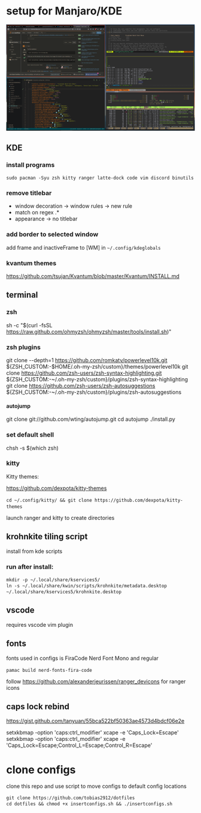 # setup for Manjaro/KDE

![screenshot](screen)

## KDE


### install programs

```
sudo pacman -Syu zsh kitty ranger latte-dock code vim discord binutils
```

### remove titlebar

- window decoration -> window rules -> new rule
- match on regex .*
- appearance -> no titlebar

### add border to selected window

add frame and inactiveFrame to [WM] in ```~/.config/kdeglobals```

### kvantum themes 

https://github.com/tsujan/Kvantum/blob/master/Kvantum/INSTALL.md

## terminal

### zsh

sh -c "$(curl -fsSL https://raw.github.com/ohmyzsh/ohmyzsh/master/tools/install.sh)"

### zsh plugins 

git clone --depth=1 https://github.com/romkatv/powerlevel10k.git ${ZSH_CUSTOM:-$HOME/.oh-my-zsh/custom}/themes/powerlevel10k
git clone https://github.com/zsh-users/zsh-syntax-highlighting.git ${ZSH_CUSTOM:-~/.oh-my-zsh/custom}/plugins/zsh-syntax-highlighting
git clone https://github.com/zsh-users/zsh-autosuggestions ${ZSH_CUSTOM:-~/.oh-my-zsh/custom}/plugins/zsh-autosuggestions

#### autojump

git clone git://github.com/wting/autojump.git
cd autojump
./install.py

### set default shell

chsh -s $(which zsh)

### kitty

Kitty themes:

https://github.com/dexpota/kitty-themes

```cd ~/.config/kitty/ && git clone https://github.com/dexpota/kitty-themes ```

launch ranger and kitty to create directories

## krohnkite tiling script

install from kde scripts

### run after install:

```
mkdir -p ~/.local/share/kservices5/
ln -s ~/.local/share/kwin/scripts/krohnkite/metadata.desktop ~/.local/share/kservices5/krohnkite.desktop
```

## vscode

requires vscode vim plugin

## fonts
 fonts used in configs is FiraCode Nerd Font Mono and regular

 ```pamac build nerd-fonts-fira-code```

follow https://github.com/alexanderjeurissen/ranger_devicons for ranger icons

## caps lock rebind

https://gist.github.com/tanyuan/55bca522bf50363ae4573d4bdcf06e2e

setxkbmap -option 'caps:ctrl_modifier' xcape -e 'Caps_Lock=Escape' setxkbmap -option 'caps:ctrl_modifier' xcape -e 'Caps_Lock=Escape;Control_L=Escape;Control_R=Escape'

# clone configs

clone this repo and use script to move configs to default config locations

```
git clone https://github.com/tobias2912/dotfiles
cd dotfiles && chmod +x insertconfigs.sh && ./insertconfigs.sh
```

